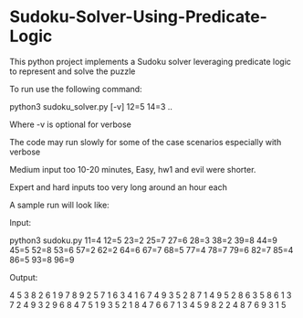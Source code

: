 # Sudoku-Solver-Using-Predicate-Logic
This python project implements a Sudoku solver leveraging predicate logic to represent and solve the puzzle 


To run use the following command:

python3 sudoku_solver.py [-v] 12=5 14=3 ..

Where -v is optional for verbose 

The code may run slowly for some of the case scenarios especially with verbose 

Medium input too 10-20 minutes, Easy, hw1 and evil were shorter.

Expert and hard inputs too very long around an hour each


A sample run will look like:

Input:

python3 sudoku.py 11=4 12=5 23=2 25=7 27=6 28=3 38=2 39=8 44=9 45=5 52=8 53=6 57=2 62=2 64=6 67=7 68=5 77=4 78=7 79=6 82=7 85=4 86=5 93=8 96=9

Output:

 4  5  3  8  2  6  1  9  7 
 8  9  2  5  7  1  6  3  4 
 1  6  7  4  9  3  5  2  8 
 7  1  4  9  5  2  8  6  3 
 5  8  6  1  3  7  2  4  9 
 3  2  9  6  8  4  7  5  1 
 9  3  5  2  1  8  4  7  6 
 6  7  1  3  4  5  9  8  2 
 2  4  8  7  6  9  3  1  5 

